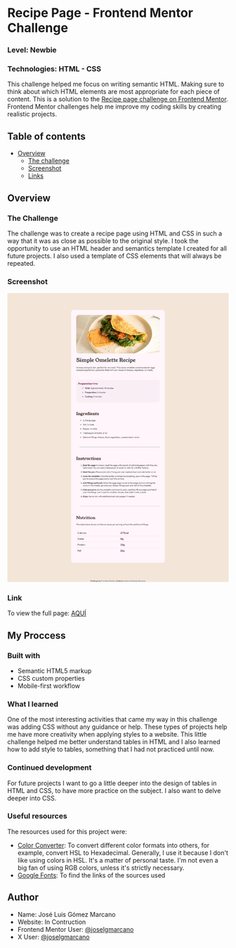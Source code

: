 <h1>Recipe Page - Frontend Mentor Challenge</h1>
<h3>Level: Newbie</h3>
<h3>Technologies: HTML - CSS</h3>
This challenge helped me focus on writing semantic HTML. Making sure to think about which HTML elements are most appropriate for each piece of content.
This is a solution to the <a href='https://www.frontendmentor.io/challenges/recipe-page-KiTsR8QQKm'>Recipe page challenge on Frontend Mentor</a>. Frontend Mentor challenges help me improve my coding skills by creating realistic projects. 

<h2>Table of contents</h2>

- [Overview](#overview)
  - [The challenge](#the-challenge)
  - [Screenshot](#screenshot)
  - [Links](#links)
<!--- [My process](#my-process)
  - [Built with](#built-with)
  - [What I learned](#what-i-learned)
  - [Continued development](#continued-development)
  - [Useful resources](#useful-resources)
- [Author](#author)
- [Acknowledgments](#acknowledgments)-->

<h2 id='overview'>Overview</h2>

<h3 id='the-challenge'>The Challenge</h3>

The challenge was to create a recipe page using HTML and CSS in such a way that it was as close as possible to the original style. I took the opportunity to use an HTML header and semantics template I created for all future projects. I also used a template of CSS elements that will always be repeated.

<h3 id='screenshot'>Screenshot</h3>

<img src='https://github.com/joselgmarcano/Frontend-Mentor-Challenges/blob/main/Recipe-Page/desktop-design.png' alt='Recipe Page Screenshot'>

<h3>Link</h3>

To view the full page:
<a href='https://codepen.io/joselgmarcano/full/KKLepwL' target='_blank'>AQUÍ</a>

<h2>My Proccess</h2>

<h3>Built with</h3>
<ul>
  <li>Semantic HTML5 markup</li>
  <li>CSS custom properties</li>
  <li>Mobile-first workflow</li>
</ul>

<h3>What I learned</h3>

One of the most interesting activities that came my way in this challenge was adding CSS without any guidance or help. These types of projects help me have more creativity when applying styles to a website. This little challenge helped me better understand tables in HTML and I also learned how to add style to tables, something that I had not practiced until now.

<h3>Continued development</h3>

For future projects I want to go a little deeper into the design of tables in HTML and CSS, to have more practice on the subject. I also want to delve deeper into CSS.

<h3>Useful resources</h3>
<p>The resources used for this project were:</p>
<ul>
  <li>
    <a href='https://www.w3schools.com/colors/colors_converter.asp' target='_blank'>Color Converter</a>: To convert different color formats into others, for example, convert HSL to Hexadecimal. Generally, I use it because I don't like using colors in HSL. It's a matter of personal taste. I'm not even a big fan of using RGB colors, unless it's strictly necessary.    
  </li>
  <li>
    <a href='https://fonts.google.com/' target='_blank'>Google Fonts</a>: To find the links of the sources used
  </li>
</ul>

<h2>Author</h2>
<ul>
<li>Name: José Luis Gómez Marcano</li>
<li>Website: In Contruction</li>
<li>Frontend Mentor User: <a href='https://www.frontendmentor.io/profile/joselgmarcano' target='_blank'>@joselgmarcano</a></li>
<li>X User:  <a href='https://x.com/joselgmarcano' target='_blank'>@joselgmarcano</a></li>
</ul>
